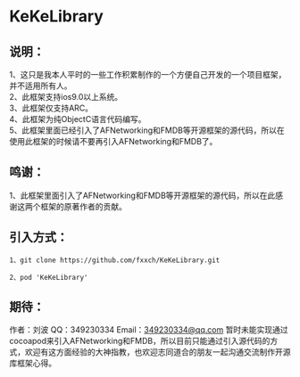 # KeKeLibrary

## 说明：
1、这只是我本人平时的一些工作积累制作的一个方便自己开发的一个项目框架，并不适用所有人。<br>
2、此框架支持ios9.0以上系统。<br>
3、此框架仅支持ARC。<br>
4、此框架为纯ObjectC语言代码编写。<br>
5、此框架里面已经引入了AFNetworking和FMDB等开源框架的源代码，所以在使用此框架的时候请不要再引入AFNetworking和FMDB了。<br>

## 鸣谢：
1、此框架里面引入了AFNetworking和FMDB等开源框架的源代码，所以在此感谢这两个框架的原著作者的贡献。

## 引入方式：
```
1、git clone https://github.com/fxxch/KeKeLibrary.git
```

```
2、pod 'KeKeLibrary'
```


## 期待：
作者：刘波
QQ：349230334
Email：349230334@qq.com
暂时未能实现通过cocoapod来引入AFNetworking和FMDB，所以目前只能通过引入源代码的方式，欢迎有这方面经验的大神指教，也欢迎志同道合的朋友一起沟通交流制作开源库框架心得。

